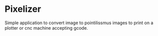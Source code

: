 # Pixelizer

Simple application to convert image to pointilissmus images to print on a plotter or cnc machine accepting gcode.